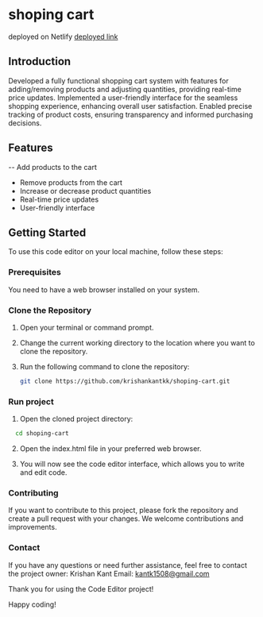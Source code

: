 # shoping cart

deployed on Netlify [deployed link]((https://shoping-cart-krishan-kant.netlify.app/))


## Introduction


Developed a fully functional shopping cart system with features for adding/removing products and adjusting quantities, providing real-time price updates.
Implemented a user-friendly interface for the seamless shopping experience, enhancing overall user satisfaction.
Enabled precise tracking of product costs, ensuring transparency and informed purchasing decisions.

## Features

-- Add products to the cart
- Remove products from the cart
- Increase or decrease product quantities
- Real-time price updates
- User-friendly interface

## Getting Started

To use this code editor on your local machine, follow these steps:

### Prerequisites

You need to have a web browser installed on your system.

### Clone the Repository

1. Open your terminal or command prompt.

2. Change the current working directory to the location where you want to clone the repository.

3. Run the following command to clone the repository:

   ```bash
   git clone https://github.com/krishankantkk/shoping-cart.git

### Run project
1. Open the cloned project directory:

```bash
  cd shoping-cart
```

2. Open the index.html file in your preferred web browser.

3. You will now see the code editor interface, which allows you to write and edit code.

### Contributing

If you want to contribute to this project, please fork the repository and create a pull request with your changes. We welcome contributions and improvements.

### Contact
If you have any questions or need further assistance, feel free to contact the project owner:
Krishan Kant
Email: kantk1508@gmail.com

Thank you for using the Code Editor project!

Happy coding!

